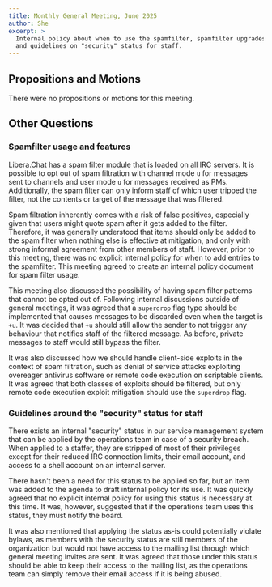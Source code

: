 ```yaml
---
title: Monthly General Meeting, June 2025
author: She
excerpt: >
  Internal policy about when to use the spamfilter, spamfilter upgrades,
  and guidelines on "security" status for staff.
---
```


## Propositions and Motions

There were no propositions or motions for this meeting.

## Other Questions

### Spamfilter usage and features

Libera.Chat has a spam filter module that is loaded on all IRC servers.
It is possible to opt out of spam filtration with channel mode `u`
for messages sent to channels and user mode `u` for messages received as PMs.
Additionally, the spam filter can only inform staff of which user tripped the
filter, not the contents or target of the message that was filtered.

Spam filtration inherently comes with a risk of false positives, especially
given that users might quote spam after it gets added to the filter.
Therefore, it was generally understood that items should only be added to the
spam filter when nothing else is effective at mitigation, and only with
strong informal agreement from other members of staff.
However, prior to this meeting, there was no explicit internal policy for
when to add entries to the spamfilter. This meeting agreed to create an
internal policy document for spam filter usage.

This meeting also discussed the possibility of having spam filter
patterns that cannot be opted out of. Following internal discussions outside
of general meetings, it was agreed that a `superdrop` flag type should be
implemented that causes messages to be discarded even when the target
is `+u`. It was decided that `+u` should still allow the sender to not trigger
any behaviour that notifies staff of the filtered message.
As before, private messages to staff would still bypass the filter.

It was also discussed how we should handle client-side exploits in the context
of spam filtration, such as denial of service attacks exploiting overeager
antivirus software or remote code execution on scriptable clients.
It was agreed that both classes of exploits should be filtered, but only
remote code execution exploit mitigation should use the `superdrop` flag.

### Guidelines around the "security" status for staff

There exists an internal "security" status in our service management system
that can be applied by the operations team in case of a security breach.
When applied to a staffer, they are stripped of most of their privileges
except for their reduced IRC connection limits, their email account,
and access to a shell account on an internal server.

There hasn't been a need for this status to be applied so far, but
an item was added to the agenda to draft internal policy for its use.
It was quickly agreed that no explicit internal policy for using this status
is necessary at this time. It was, however, suggested that if the operations
team uses this status, they must notify the board.

It was also mentioned that applying the status as-is could potentially
violate bylaws, as members with the security status are still members of the
organization but would not have access to the mailing list through which
general meeting invites are sent. It was agreed that those under this status
should be able to keep their access to the mailing list, as the operations
team can simply remove their email access if it is being abused.
